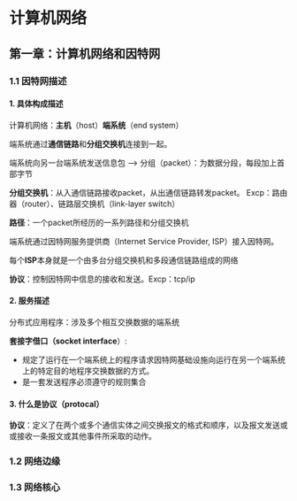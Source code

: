 # 计算机网络

## 第一章：计算机网络和因特网

### 1.1 因特网描述

#### 1. 具体构成描述

计算机网络：**主机**（host）**端系统**（end system）

端系统通过**通信链路**和**分组交换机**连接到一起。 

端系统向另一台端系统发送信息包 --> 分组（packet）：为数据分段，每段加上首部字节

**分组交换机**：从入通信链路接收packet，从出通信链路转发packet。 Excp：路由器（router）、链路层交换机（link-layer switch）

**路径**：一个packet所经历的一系列路径和分组交换机

端系统通过因特网服务提供商（Internet Service Provider, ISP）接入因特网。

每个**ISP**本身就是一个由多台分组交换机和多段通信链路组成的网络

**协议**：控制因特网中信息的接收和发送。Excp：tcp/ip

#### 2. 服务描述

分布式应用程序：涉及多个相互交换数据的端系统

**套接字借口（socket interface**）:

- 规定了运行在一个端系统上的程序请求因特网基础设施向运行在另一个端系统上的特定目的地程序交换数据的方式。
- 是一套发送程序必须遵守的规则集合

#### 3. 什么是协议（protocal）

**协议**：定义了在两个或多个通信实体之间交换报文的格式和顺序，以及报文发送或或接收一条报文或其他事件所采取的动作。

### 1.2 网络边缘

### 1.3 网络核心







